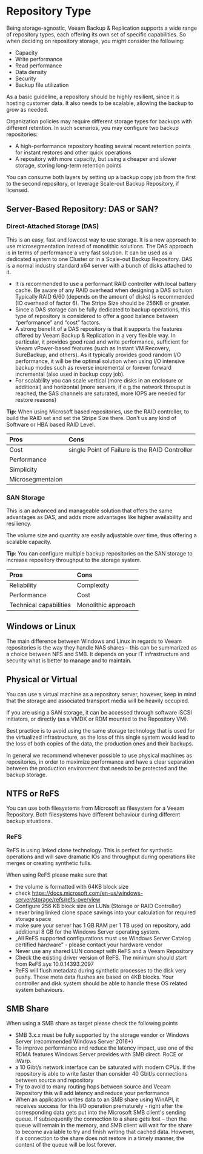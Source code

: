 <!--- This was last Changed 03-05-17 by PS --->

# Repository Type

Being storage-agnostic, Veeam Backup & Replication supports a wide range of repository types, each offering its own set of specific capabilities. So when deciding on repository storage, you might consider the following:

* Capacity
* Write performance
* Read performance
* Data density
* Security
* Backup file utilization

As a basic guideline, a repository should be highly resilient, since it is hosting customer data. It also needs to be scalable, allowing the backup to grow as needed.

Organization policies may require different storage types for backups with different
retention. In such scenarios, you may configure two backup repositories:

* A high-performance repository hosting several recent retention points for instant restores and other quick operations
* A repository with more capacity, but using a cheaper and slower storage, storing long-term retention points

You can consume both layers by setting up a backup copy job from the first to the second repository, or leverage Scale-out Backup Repository, if licensed.

## Server-Based Repository: DAS or SAN?

### Direct-Attached Storage (DAS)

This is an easy, fast and lowcost way to use storage. It is a new approach to use microsegmentation instead of monolithic solutions. The DAS approach is in terms of performance a very fast solution. It can be used as a dedicated system to one Cluster or in a Scale-out Backup Repository. DAS is a normal industry standard x64 server with a bunch of disks attached to it.

* It is recommended to use a performant RAID controller with local battery cache. Be aware of any RAID overhead when designing a DAS soltuion. Typically RAID 6/60 (depends on the amount of disks) is recommended (IO overhead of factor 6). The Stripe Size should be 256KB or greater.
* Since a DAS storage can be fully dedicated to backup operations, this type of repository is considered to offer a good balance between “performance” and “cost” factors.
* A strong benefit of a DAS repository is that it supports the features offered by Veeam Backup & Replication in a very flexible way. In particular, it provides good read and write performance, sufficient for Veeam vPower-based features (such as Instant VM Recovery, SureBackup, and others). As it typically provides good random I/O performance, it will be the optimal solution when using I/O intensive backup modes such as reverse incremental or forever forward incremental (also used in backup copy job).
*   For scalability you can scale vertical (more disks in an enclosure or additional) and horizontal (more servers, if e.g.the network throuput is reached, the SAS channels are saturated, more IOPS are needed for restore reasons) 

**Tip:** When using Microsoft based repositories, use the RAID controller, to build the RAID set and set the Stripe Size there. Don't us any kind of Software or HBA based RAID Level.

| Pros               | Cons                                          |
|:-------------------|:----------------------------------------------|
| Cost               | single Point of Failure is the RAID Controller|
| Performance        |                                               |
| Simplicity         |                                               |
| Microsegmentaion   |

### SAN Storage

This is an advanced and manageable solution that offers the same advantages as DAS, and adds more advantages like higher availability and resiliency.

The volume size and quantity are easily adjustable over time, thus offering a scalable capacity.

**Tip**: You can configure multiple backup repositories on the SAN storage to increase repository throughput to the storage system.

| Pros                   | Cons       |
|:-----------------------|:-----------|
| Reliability            | Complexity |
| Performance            | Cost       |
| Technical capabilities | Monolithic approach     |

## Windows or Linux

The main difference between Windows and Linux in regards to Veeam repositories is the way they handle NAS shares – this can be summarized as a choice between NFS and SMB. It depends on your IT infrastructure and security what is better to manage and to maintain.

## Physical or Virtual

You can use a virtual machine as a repository server, however, keep in mind that the storage and associated transport media will be heavily occupied.

If you are using a SAN storage, it can be accessed through software iSCSI initiators, or directly (as a VMDK or RDM mounted to the Repository VM).

Best practice is to avoid using the same storage technology that is used for the virtualized infrastructure, as the loss of this single system would lead to the loss of both copies of the data, the production ones and their backups.

In general we recommend whenever possible to use physical machines as repositories, in order to maximize performance and have a clear separation between the production environment that needs to be protected and the backup storage.

## NTFS or ReFS

You can use both filesystems from Microsoft as filesystem for a Veeam Repository. Both filesystems have different behaviour during different backup situations.

### ReFS

ReFS is using linked clone technology. This is perfect for synthetic operations and will save dramatic IOs and throughput during operations like merges or creating synthetic fulls.

When using ReFS please make sure that

* the volume is formatted with 64KB block size
* check <https://docs.microsoft.com/en-us/windows-server/storage/refs/refs-overview>
* Configure 256 KB block size on LUNs (Storage or RAID Controller)
* never bring linked clone space savings into your calculation for required storage space
* make sure your server has 1 GB RAM per 1 TB used on repository, add additional 8 GB for the Windows Server operating system.
* „All ReFS supported configurations must use Windows Server Catalog certified hardware” - please contact your hardware vendor
* Never use any shared LUN concept with ReFS and a Veeam Repository
* Check the existing driver version of ReFS. The minimum should start from ReFS.sys 10.0.14393.2097
* ReFS will flush metadata during synthetic processes to the disk very pushy. These meta data flushes are based on 4KB blocks. Your controller and disk system should be able to handle these OS related system behaviours.

## SMB Share

When using a SMB share as target please check the following points

* SMB 3.x.x must be fully supported by the storage vendor or Windows Server (recommended Windows Server 2016+)
* To improve performance and reduce the latency impact, use one of the RDMA features Windows Server provides with SMB direct. RoCE or iWarp.
* a 10 Gibt/s network interface can be saturated with modern CPUs. If the repository is able to write faster than consider 40 Gbit/s connections between source and repository
* Try to avoid to many routing hops between source and Veeam Repository this will add latency and reduce your performance
* When an application writes data to an SMB share using WinAPI, it receives success for this I/O operation prematurely - right after the corresponding data gets put into the Microsoft SMB client's sending queue. If subsequently the connection to a share gets lost – then the queue will remain in the memory, and SMB client will wait for the share to become available to try and finish writing that cached data. However, if a connection to the share does not restore in a timely manner, the content of the queue will be lost forever.
